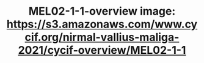 ---
title: "MEL02-1-1-overview
image: https://s3.amazonaws.com/www.cycif.org/nirmal-vallius-maliga-2021/cycif-overview/MEL02-1-1"
layout: osd-exhibit
paper: config-HTA-MELATLAS-1
figure: MEL02-1-1-overview
---